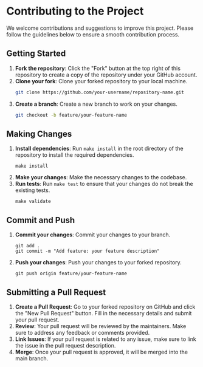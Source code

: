# Contributing to the Project

We welcome contributions and suggestions to improve this project. Please follow the guidelines below to ensure a smooth contribution process.

## Getting Started

1. **Fork the repository**: Click the "Fork" button at the top right of this repository to create a copy of the repository under your GitHub account.
2. **Clone your fork**: Clone your forked repository to your local machine.
   ```sh
   git clone https://github.com/your-username/repository-name.git
   ```
3. **Create a branch**: Create a new branch to work on your changes.
   ```sh
   git checkout -b feature/your-feature-name
   ```

## Making Changes
1. **Install dependencies**: Run `make install` in the root directory of the repository to install the required dependencies.
    ```shell
    make install
    ```
3. **Make your changes**: Make the necessary changes to the codebase.
3. **Run tests**: Run `make test` to ensure that your changes do not break the existing tests.
    ```shell
    make validate
    ```

## Commit and Push
1. **Commit your changes**: Commit your changes to your branch.
    ```shell
    git add .
    git commit -m "Add feature: your feature description"
    ```

2. **Push your changes**: Push your changes to your forked repository.
    ```shell
    git push origin feature/your-feature-name
    ```

## Submitting a Pull Request
1. **Create a Pull Request**: Go to your forked repository on GitHub and click the "New Pull Request" button. Fill in the necessary details and submit your pull request.
2. **Review**: Your pull request will be reviewed by the maintainers. Make sure to address any feedback or comments provided.
3. **Link Issues**: If your pull request is related to any issue, make sure to link the issue in the pull request description.
4. **Merge**: Once your pull request is approved, it will be merged into the main branch.
